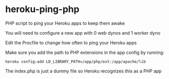 heroku-ping-php
===============

PHP script to ping your Heroku apps to keep them awake

You will need to configure a new app with 0 web dynos and 1 worker dyno

Edit the Procfile to change how often to ping your Heroku apps

Make sure you add the path to PHP extensions in the app config by running:

	heroku config:add LD_LIBRARY_PATH=/app/php/ext:/app/apache/lib

The index.php is just a dummy file so Heroku recognizes this as a PHP app
